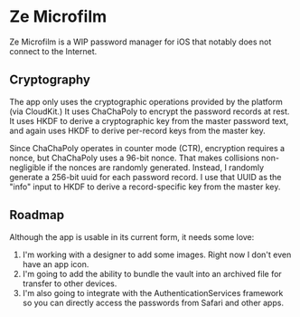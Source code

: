 # Ze Microfilm

Ze Microfilm is a WIP password manager for iOS that notably does not connect 
to the Internet.

## Cryptography

The app only uses the cryptographic operations provided by the platform (via CloudKit.)
It uses ChaChaPoly to encrypt the password records at rest. It uses HKDF to derive a 
cryptographic key from the master password text, and again uses HKDF to derive per-record
keys from the master key.

Since ChaChaPoly operates in counter mode (CTR), encryption requires a nonce, but 
ChaChaPoly uses a 96-bit nonce. That makes collisions non-negligible if the nonces are
randomly generated. Instead, I randomly generate a 256-bit uuid for each password record.
I use that UUID as the "info" input to HKDF to derive a record-specific key from the
master key.

## Roadmap

Although the app is usable in its current form, it needs some love:

1. I'm working with a designer to add some images. Right now I don't even have an app icon.
2. I'm going to add the ability to bundle the vault into an archived file for transfer to
   other devices.
3. I'm also going to integrate with the AuthenticationServices framework so you can directly
   access the passwords from Safari and other apps.

